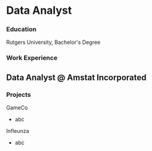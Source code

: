 # Data Analyst

### Education
Rutgers University, Bachelor's Degree

### Work Experience
Data Analyst @ Amstat Incorporated
-


### Projects
GameCo
- abc

Infleunza
- abc



